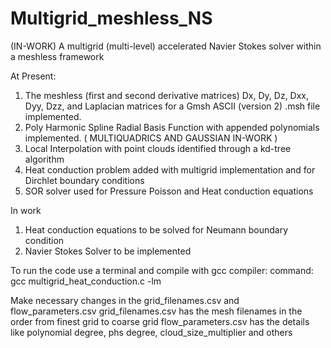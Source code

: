 # Multigrid_meshless_NS
(IN-WORK) A multigrid (multi-level) accelerated Navier Stokes solver within a meshless framework

At Present: 
1. The meshless (first and second derivative matrices) Dx, Dy, Dz, Dxx, Dyy, Dzz, and Laplacian matrices for a Gmsh ASCII (version 2) .msh file implemented.
2. Poly Harmonic Spline Radial Basis Function with appended polynomials implemented. (  MULTIQUADRICS AND GAUSSIAN IN-WORK )
3. Local Interpolation with point clouds identified through a kd-tree algorithm
4. Heat conduction problem added with multigrid implementation and for Dirchlet boundary conditions
5. SOR solver used for Pressure Poisson and Heat conduction equations

In work
1. Heat conduction equations to be solved for Neumann boundary condition
2. Navier Stokes Solver to be implemented


To run the code use a terminal and compile with gcc compiler:
command: gcc multigrid_heat_conduction.c -lm

Make necessary changes in the grid_filenames.csv and flow_parameters.csv
grid_filenames.csv has the mesh filenames in the order from finest grid to coarse grid
flow_parameters.csv has the details like polynomial degree, phs degree, cloud_size_multiplier and others

